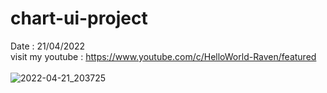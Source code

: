 # chart-ui-project
Date : 21/04/2022<br/>
visit my youtube : https://www.youtube.com/c/HelloWorld-Raven/featured
<br/><br/>
![2022-04-21_203725](https://user-images.githubusercontent.com/58245926/164893880-99bddbb0-95ab-4cce-9625-689351db69c4.png)
